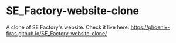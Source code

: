 # SE_Factory-website-clone
A clone of SE Factory's website.
Check it live here: https://phoenix-firas.github.io/SE_Factory-website-clone/
